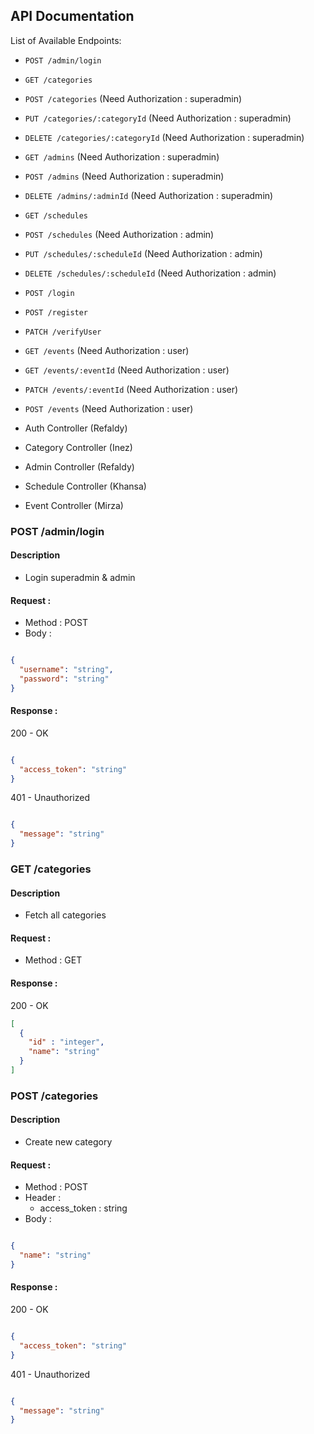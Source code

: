 ## API Documentation

List of Available Endpoints:

- `POST /admin/login`
- `GET /categories`
- `POST /categories` (Need Authorization : superadmin)
- `PUT /categories/:categoryId` (Need Authorization : superadmin)
- `DELETE /categories/:categoryId` (Need Authorization : superadmin)
- `GET /admins` (Need Authorization : superadmin)
- `POST /admins` (Need Authorization : superadmin)
- `DELETE /admins/:adminId` (Need Authorization : superadmin)
- `GET /schedules`
- `POST /schedules` (Need Authorization : admin)
- `PUT /schedules/:scheduleId` (Need Authorization : admin)
- `DELETE /schedules/:scheduleId` (Need Authorization : admin)
- `POST /login`
- `POST /register`
- `PATCH /verifyUser`
- `GET /events` (Need Authorization : user)
- `GET /events/:eventId` (Need Authorization : user)
- `PATCH /events/:eventId` (Need Authorization : user)
- `POST /events`  (Need Authorization : user)

- Auth Controller (Refaldy)
- Category Controller (Inez)
- Admin Controller (Refaldy)
- Schedule Controller (Khansa)
- Event Controller (Mirza)

### POST /admin/login

#### Description

- Login superadmin & admin

#### Request :

- Method : POST
- Body :

```json

{
  "username": "string",
  "password": "string"
}

```

#### Response :

200 - OK

```json

{
  "access_token": "string"
}
```

401 - Unauthorized

```json

{
  "message": "string"
}

```

### GET /categories

#### Description

- Fetch all categories

#### Request :

- Method : GET

#### Response :

200 - OK

```json
[
  {
    "id" : "integer",
    "name": "string"
  }
]
```

### POST /categories

#### Description

- Create new category

#### Request :

- Method : POST
- Header :
    - access_token : string
- Body :

```json

{
  "name": "string"
}

```

#### Response :

200 - OK

```json

{
  "access_token": "string"
}
```

401 - Unauthorized

```json

{
  "message": "string"
}
```